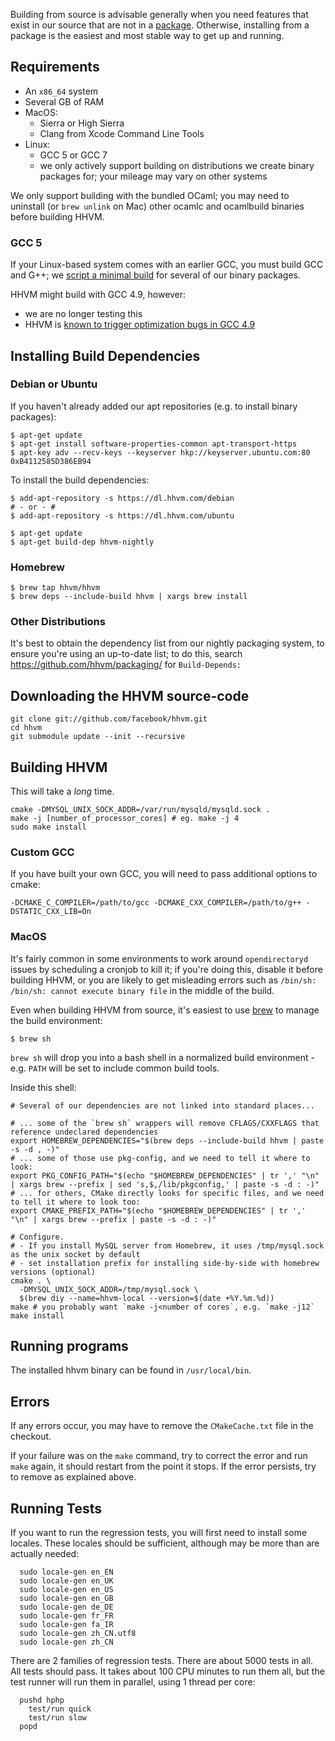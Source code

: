 Building from source is advisable generally when you need features that exist in our source that are not in a [package](http://beta.docs.hhvm.com/hhvm/installation/introduction#prebuilt-packages). Otherwise, installing from a package is the easiest and most stable way to get up and running.

## Requirements

- An `x86_64` system
- Several GB of RAM
- MacOS:
  - Sierra or High Sierra
  - Clang from Xcode Command Line Tools
- Linux:
  - GCC 5 or GCC 7
  - we only actively support building on distributions we create binary packages for; your mileage may vary on other systems

We only support building with the bundled OCaml; you may need to uninstall
(or `brew unlink` on Mac) other ocamlc and ocamlbuild binaries before
building HHVM.

### GCC 5

If your Linux-based system comes with an earlier GCC, you must build GCC and G++; we [script a minimal build](https://github.com/hhvm/packaging/blob/master/build-deps/build-gcc) for
several of our binary packages.

HHVM might build with GCC 4.9, however:
 - we are no longer testing this
 - HHVM is [known to trigger optimization bugs in GCC 4.9](https://github.com/facebook/hhvm/issues/8011)

## Installing Build Dependencies

### Debian or Ubuntu

If you haven't already added our apt repositories (e.g. to install binary packages):

```
$ apt-get update
$ apt-get install software-properties-common apt-transport-https
$ apt-key adv --recv-keys --keyserver hkp://keyserver.ubuntu.com:80 0xB4112585D386EB94
```

To install the build dependencies:

```
$ add-apt-repository -s https://dl.hhvm.com/debian
# - or - #
$ add-apt-repository -s https://dl.hhvm.com/ubuntu

$ apt-get update
$ apt-get build-dep hhvm-nightly
```

### Homebrew

```
$ brew tap hhvm/hhvm
$ brew deps --include-build hhvm | xargs brew install
```

### Other Distributions

It's best to obtain the dependency list from our nightly packaging system, to ensure you're using an
up-to-date list; to do this, search https://github.com/hhvm/packaging/ for `Build-Depends:`

## Downloading the HHVM source-code

```
git clone git://github.com/facebook/hhvm.git
cd hhvm
git submodule update --init --recursive
```

## Building HHVM

This will take a *long* time.

```
cmake -DMYSQL_UNIX_SOCK_ADDR=/var/run/mysqld/mysqld.sock .
make -j [number_of_processor_cores] # eg. make -j 4
sudo make install
```

### Custom GCC

If you have built your own GCC, you will need to pass additional options to cmake:

```
-DCMAKE_C_COMPILER=/path/to/gcc -DCMAKE_CXX_COMPILER=/path/to/g++ -DSTATIC_CXX_LIB=On
```

### MacOS

It's fairly common in some environments to work around `opendirectoryd` issues by scheduling a cronjob to kill it; if you're doing this, disable it before building HHVM, or you
are likely to get misleading errors such as `/bin/sh: /bin/sh: cannot execute binary file` in the middle of the build.

Even when building HHVM from source, it's easiest to use [brew](https://brew.sh) to manage the build environment:

```
$ brew sh
```

`brew sh` will drop you into a bash shell in a normalized build environment - e.g. `PATH` will be set to include common build tools.

Inside this shell:

```
# Several of our dependencies are not linked into standard places...

# ... some of the `brew sh` wrappers will remove CFLAGS/CXXFLAGS that reference undeclared dependencies
export HOMEBREW_DEPENDENCIES="$(brew deps --include-build hhvm | paste -s -d , -)"
# ... some of those use pkg-config, and we need to tell it where to look:
export PKG_CONFIG_PATH="$(echo "$HOMEBREW_DEPENDENCIES" | tr ',' "\n" | xargs brew --prefix | sed 's,$,/lib/pkgconfig,' | paste -s -d : -)"
# ... for others, CMake directly looks for specific files, and we need to tell it where to look too:
export CMAKE_PREFIX_PATH="$(echo "$HOMEBREW_DEPENDENCIES" | tr ',' "\n" | xargs brew --prefix | paste -s -d : -)"

# Configure.
# - If you install MySQL server from Homebrew, it uses /tmp/mysql.sock as the unix socket by default
# - set installation prefix for installing side-by-side with homebrew versions (optional)
cmake . \
  -DMYSQL_UNIX_SOCK_ADDR=/tmp/mysql.sock \
  $(brew diy --name=hhvm-local --version=$(date +%Y.%m.%d))
make # you probably want `make -j<number of cores`, e.g. `make -j12`
make install
```

## Running programs

The installed hhvm binary can be found in `/usr/local/bin`.

## Errors

If any errors occur, you may have to remove the `CMakeCache.txt` file in the checkout.

If your failure was on the `make` command, try to correct the error and run `make` again, it should restart from the point it stops. If the error persists, try to remove as explained above.

## Running Tests

If you want to run the regression tests, you will first need to install some locales.  These locales should be sufficient, although may be more than are actually needed:

```
  sudo locale-gen en_EN
  sudo locale-gen en_UK
  sudo locale-gen en_US
  sudo locale-gen en_GB
  sudo locale-gen de_DE
  sudo locale-gen fr_FR
  sudo locale-gen fa_IR
  sudo locale-gen zh_CN.utf8
  sudo locale-gen zh_CN
```

There are 2 families of regression tests. There are about 5000 tests in all. All tests should pass. It takes about 100 CPU minutes to run them all, but the test runner will run them in parallel, using 1 thread per core:

```
  pushd hphp
    test/run quick
    test/run slow
  popd
```
